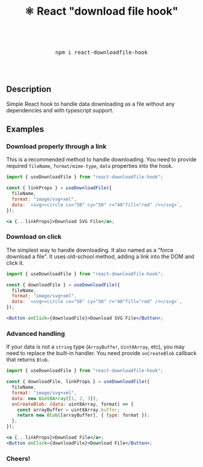 <div align="center">
    <br/>
    <br/>
    <h1>⚛️ React "download file hook"<br /><br /></h1>
    <br />
    <pre>npm i react-downloadfile-hook</pre>
    <br />
    <br />
</div>

## Description

Simple React hook to handle data downloading as a file without any dependencies and with typescript support.

## Examples

### Download properly through a link

This is a recommended method to handle downloading. You need to provide required `fileName`, `format/mime-type`, `data` properties into the hook.

```jsx
import { useDownloadFile } from "react-downloadfile-hook";

const { linkProps } = useDownloadFile({
  fileName,
  format: "image/svg+xml",
  data: `<svg><circle cx="50" cy="50" r="40"fill="red" /></svg>`,
});

<a {...linkProps}>Download SVG File</a>;
```

### Download on click

The simplest way to handle downloading. It also named as a "force download a file". It uses old-school method, adding a link into the DOM and click it.

```jsx
import { useDownloadFile } from "react-downloadfile-hook";

const { downloadFile } = useDownloadFile({
  fileName,
  format: "image/svg+xml",
  data: `<svg><circle cx="50" cy="50" r="40"fill="red" /></svg>`,
});

<Button onClick={downloadFile}>Download SVG File</Button>;
```

### Advanced handling

If your data is not a `string` type (`ArrayBuffer`, `Uint8Array`, etc), you may need to replace the built-in handler.
You need provide `onCreateBlob` callback that returns `Blob`.

```jsx
import { useDownloadFile } from "react-downloadfile-hook";

const { downloadFile, linkProps } = useDownloadFile({
  fileName,
  format: "image/svg+xml",
  data: new Uint8Array([1, 2, 3]),
  onCreateBlob: (data: uint8Array, format) => {
    const arrayBuffer = uint8Array.buffer;
    return new Blob([arrayBuffer], { type: format });
  },
});

<a {...linkProps}>Download File</a>;
<Button onClick={downloadFile}>Download File</Button>;
```

### Cheers!
